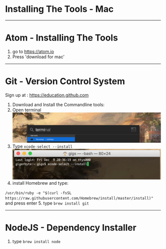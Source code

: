 # Installing The Tools - Mac

---

# Atom - Installing The Tools 

1. go to https://atom.io
2. Press 'download for mac'

---
# Git - Version Control System

Sign up at : https://education.github.com

1. Download and Install the Commandline tools:
2. Open terminal
![Open Terminal](./imgs/mac_term_search.png)
3. Type ```xcode-select --install```
![Xcode Install](./imgs/mac_xcode_select.png)
4. install Homebrew and type:

 ```/usr/bin/ruby -e "$(curl -fsSL https://raw.githubusercontent.com/Homebrew/install/master/install)"``` 
and press enter
5. type ```brew install git```

---
# NodeJS - Dependency Installer

1. type ```brew install node```
